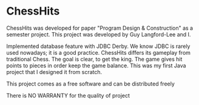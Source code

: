 ChessHits
=========
ChessHits was developed for paper "Program Design & Construction" as a semester project. This project was developed by Guy Langford-Lee and I.

Implemented database feature with JDBC Derby. We know JDBC is rarely used nowadays; it is a good practice. ChessHits differs its gameplay from traditional Chess. The goal is clear, to get the king. The game gives hit points to pieces in order keep the game balance. This was my first Java project that I designed it from scratch. 
<p>This project comes as a free software and can be distributed freely</p>
<p>There is NO WARRANTY for the quality of project</p>
